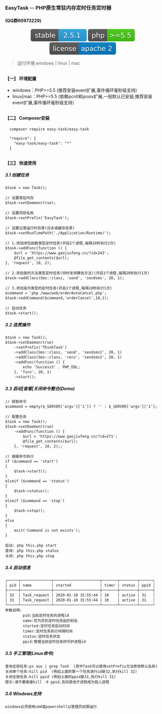 ﻿<h3>EasyTask -- PHP原生常驻内存定时任务定时器  <h4>(QQ群60973229)</h4></h3>
<p align="center">
<img src="./icon/stable_version.svg" style="max-width:100%;">
<img src="./icon/php_version.svg" style="max-width:100%;">
<img src="./icon/license.svg" style="max-width:100%;"></a>
</p>

> 运行环境:windows | linux | mac


## <h4>【一】 环境配置 </h4>

<ul>
    <li>windows：PHP>=5.5 (推荐安装event扩展,事件循环毫秒级支持)</li>  
    <li>linux|mac：PHP>=5.5 (依赖pcntl和posix扩展,一般默认已安装;推荐安装event扩展,事件循环毫秒级支持）</li>  
</ul>  

## <h4>【二】 Composer安装 </h4>

~~~
  composer require easy-task/easy-task
~~~

~~~
  "require": {
    "easy-task/easy-task": "*"
  }
~~~

## <h4>【三】 快速使用  </h4>

<h5>3.1 创建任务</h5>

~~~
$task = new Task();

// 设置常驻内存
$task->setDaemon(true);

// 设置项目名称
$task->setPrefix('EasyTask');

// 设置记录运行时目录(日志或缓存目录)
$task->setRunTimePath('./Application/Runtime/');

// 1.添加闭包函数类型定时任务(开启2个进程,每隔10秒执行1次)
$task->addFunc(function () {
    $url = 'https://www.gaojiufeng.cn/?id=243';
    @file_get_contents($url);
}, 'request', 10, 2);

// 2.添加类的方法类型定时任务(同时支持静态方法)(开启1个进程,每隔20秒执行1次)
$task->addClass(Sms::class, 'send', 'sendsms', 20, 1);

// 3.添加指令类型的定时任务(开启1个进程,每隔10秒执行1次)
$command = 'php /www/web/orderAutoCancel.php';
$task->addCommand($command,'orderCancel',10,1);

// 启动任务
$task->start();
~~~

<h5>3.2 连贯操作</h5>

~~~
$task = new Task();
$task->setDaemon(true)
    ->setPrefix('ThinkTask')
    ->addClass(Sms::class, 'send', 'sendsms1', 20, 1)
    ->addClass(Sms::class, 'recv', 'sendsms2', 20, 1)
    ->addFunc(function () {
        echo 'Success3' . PHP_EOL;
    }, 'fucn', 20, 1)
    ->start();
~~~

<h5>3.3 启动|查看|关闭命令整合(Demo)</h5>

~~~
// 获取命令
$command = empty($_SERVER['argv']['1']) ? '' : $_SERVER['argv']['1'];

// 配置任务
$task = new Task();
$task->setDaemon(true)
    ->addFunc(function () {
        $url = 'https://www.gaojiufeng.cn/?id=271';
        @file_get_contents($url);
    }, 'request', 10, 2);;

// 根据命令执行
if ($command == 'start')
{
    $task->start();
}
elseif ($command == 'status')
{
    $task->status();
}
elseif ($command == 'stop')
{
    $task->stop();
}
else
{
    exit('Command is not exists');
}

启动: php this.php start
查询: php this.php status
关闭: php this.php stop
~~~

<h5>3.4 启动信息</h5>

~~~
┌─────┬──────────────┬─────────────────────┬───────┬────────┬──────┐
│ pid │ name         │ started             │ timer │ status │ ppid │
├─────┼──────────────┼─────────────────────┼───────┼────────┼──────┤
│ 32  │ Task_request │ 2020-01-10 15:55:44 │ 10    │ active │ 31   │
│ 33  │ Task_request │ 2020-01-10 15:55:44 │ 10    │ active │ 31   │
└─────┴──────────────┴─────────────────────┴───────┴────────┴──────┘
参数说明:
        pid:当前定时任务的进程id
        name:您为您的定时任务起的别名
        started:定时任务启动时间
        timer:定时任务执行间隔时间
        status:定时任务状态
        ppid:管理当前定时任务的守护进程id
~~~

<h5>3.5 手工管理(Linux命令)</h5>

~~~
查询全部任务:ps aux | grep Task  (其中Task可以使用setPrefix方法修改默认名称)
关闭单个任务:kill pid  (例如上面的第一个任务进行id是32,执行kill 32)
关闭全部任务:kill ppid (例如上面的ppid是31,执行kill 31)
提示:请不要直接kill -9 ppid,否则其他子进程成为孤儿进程
~~~

<h5>3.6 Windows支持</h5>

~~~
windows必须使用cmd或powershell以管理员权限运行 
~~~


